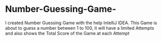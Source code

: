 # Number-Guessing-Game-
I created Number Guessing Game with the help IntelliJ IDEA. This Game is about to guess a number between 1 to 100, it will have a limited Attempts and also shows the Total Score of the Game at each Attempt

